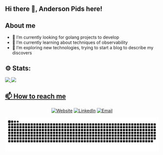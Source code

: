 ## Hi there 👋, Anderson Pids here!

<!--
**anderson-pids/anderson-pids** is a ✨ _special_ ✨ repository because its `README.md` (this file) appears on your GitHub profile.

-->

## About me
- 🔭 I’m currently looking for golang projects to develop
- 🌱 I’m currently learning about techniques of observability
- 🤔 I’m exploring new technologies, trying to start a blog to describe my discovers

## :gear: Stats:

<div>
  <a href="https://github.com/anderson-pids/anderson-pids#readme">
  <img height="180em" src="https://github-readme-stats.vercel.app/api?username=anderson-pids&?count_private=true&include_all_commits=true&show_icons=true&theme=dracula"/>
  <img height="180em" src="https://github-readme-stats.vercel.app/api/top-langs/?username=anderson-pids&layout=compact&langs_count=7&theme=dracula"/>
</div> 

## 📫 How to reach me
<p align="center">
<a href="https://anderson-pids.com.br/"><img alt="Website" src="https://img.shields.io/badge/Website-anderson--pids.com-blue?style=flat-square&logo=google-chrome"></a>
<a href="https://www.linkedin.com/in/andersonpimentel/"><img alt="LinkedIn" src="https://img.shields.io/badge/LinkedIn-Anderson%20Pimentel-blue?style=flat-square&logo=linkedin"></a>
<a href="mailto:apds.anderson@gmail.com"><img alt="Email" src="https://img.shields.io/badge/Email-apds.anderson@gmail.com-blue?style=flat-square&logo=gmail"></a>
</p>

![Snake animation](https://github.com/anderson-pids/anderson-pids/blob/output/github-contribution-grid-snake.svg)
